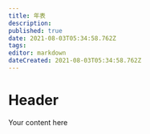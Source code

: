 ```yaml
---
title: 年表
description: 
published: true
date: 2021-08-03T05:34:58.762Z
tags: 
editor: markdown
dateCreated: 2021-08-03T05:34:58.762Z
---
```


# Header
Your content here